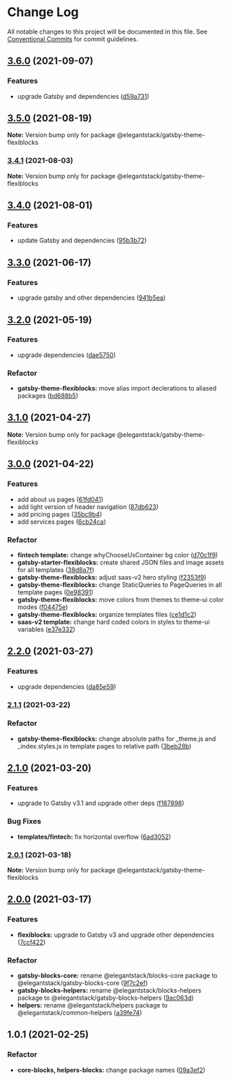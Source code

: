 # Change Log

All notable changes to this project will be documented in this file.
See [Conventional Commits](https://conventionalcommits.org) for commit guidelines.

## [3.6.0](https://gitlab.com/alimoosavi15/gatsby-theme-flexiblog/compare/@elegantstack/gatsby-theme-flexiblocks@3.5.0...@elegantstack/gatsby-theme-flexiblocks@3.6.0) (2021-09-07)


### Features

* upgrade Gatsby and dependencies ([d59a731](https://gitlab.com/alimoosavi15/gatsby-theme-flexiblog/commit/d59a731107925db1a03367d9a24d7c40dae622e6))




## [3.5.0](https://gitlab.com/alimoosavi15/gatsby-theme-flexiblog/compare/@elegantstack/gatsby-theme-flexiblocks@3.4.1...@elegantstack/gatsby-theme-flexiblocks@3.5.0) (2021-08-19)

**Note:** Version bump only for package @elegantstack/gatsby-theme-flexiblocks






### [3.4.1](https://gitlab.com/alimoosavi15/gatsby-theme-flexiblog/compare/@elegantstack/gatsby-theme-flexiblocks@3.4.0...@elegantstack/gatsby-theme-flexiblocks@3.4.1) (2021-08-03)

**Note:** Version bump only for package @elegantstack/gatsby-theme-flexiblocks





## [3.4.0](https://gitlab.com/alimoosavi15/gatsby-theme-flexiblog/compare/@elegantstack/gatsby-theme-flexiblocks@3.3.0...@elegantstack/gatsby-theme-flexiblocks@3.4.0) (2021-08-01)


### Features

* update Gatsby and dependencies ([95b3b72](https://gitlab.com/alimoosavi15/gatsby-theme-flexiblog/commit/95b3b7234b39eb66e5957f9acc0d10519b400941))




## [3.3.0](https://gitlab.com/alimoosavi15/gatsby-theme-flexiblog/compare/@elegantstack/gatsby-theme-flexiblocks@3.2.0...@elegantstack/gatsby-theme-flexiblocks@3.3.0) (2021-06-17)


### Features

* upgrade gatsby and other dependencies ([941b5ea](https://gitlab.com/alimoosavi15/gatsby-theme-flexiblog/commit/941b5ea131271f222c557d9ab3b38da5a8140d2d))




## [3.2.0](https://gitlab.com/alimoosavi15/gatsby-theme-flexiblog/compare/@elegantstack/gatsby-theme-flexiblocks@3.1.0...@elegantstack/gatsby-theme-flexiblocks@3.2.0) (2021-05-19)


### Features

* upgrade dependencies ([dae5750](https://gitlab.com/alimoosavi15/gatsby-theme-flexiblog/commit/dae57508db7811d0a33ceeb53d57f9b680196f37))


### Refactor

* **gatsby-theme-flexiblocks:** move alias import declerations to aliased packages ([bd688b5](https://gitlab.com/alimoosavi15/gatsby-theme-flexiblog/commit/bd688b5dca75c0161d4f41beb5647eed7f579388))




## [3.1.0](https://gitlab.com/alimoosavi15/gatsby-theme-flexiblog/compare/@elegantstack/gatsby-theme-flexiblocks@3.0.0...@elegantstack/gatsby-theme-flexiblocks@3.1.0) (2021-04-27)

**Note:** Version bump only for package @elegantstack/gatsby-theme-flexiblocks






## [3.0.0](https://gitlab.com/alimoosavi15/gatsby-theme-flexiblog/compare/@elegantstack/gatsby-theme-flexiblocks@2.2.0...@elegantstack/gatsby-theme-flexiblocks@3.0.0) (2021-04-22)


### Features

* add about us pages ([61fd041](https://gitlab.com/alimoosavi15/gatsby-theme-flexiblog/commit/61fd041b2ced3b611f74fc2a9b13aab7ff350ddb))
* add light version of header navigation ([87db623](https://gitlab.com/alimoosavi15/gatsby-theme-flexiblog/commit/87db623ed7681b22d8bd84984ea61567676bd08c))
* add pricing pages ([35bc9b4](https://gitlab.com/alimoosavi15/gatsby-theme-flexiblog/commit/35bc9b494b6edf3bb38f4e7acf7ecbb8babd69d5))
* add services pages ([6cb24ca](https://gitlab.com/alimoosavi15/gatsby-theme-flexiblog/commit/6cb24cac3d32b53c54d6c7dba26a7993c266e552))


### Refactor

* **fintech template:** change whyChooseUsContainer bg color ([d70c1f9](https://gitlab.com/alimoosavi15/gatsby-theme-flexiblog/commit/d70c1f962e81ca730bd867c5a5139ba552bf23ef))
* **gatsby-starter-flexiblocks:** create shared JSON files and image assets for all templates ([38d8a7f](https://gitlab.com/alimoosavi15/gatsby-theme-flexiblog/commit/38d8a7f0283211bc2abf62090e218fc02c3732cc))
* **gatsby-theme-flexiblocks:** adjust saas-v2 hero styling ([f2353f9](https://gitlab.com/alimoosavi15/gatsby-theme-flexiblog/commit/f2353f95459b091109e7be7f2a3ef19f85a9d226))
* **gatsby-theme-flexiblocks:** change StaticQueries to PageQueries in all template pages ([0e98391](https://gitlab.com/alimoosavi15/gatsby-theme-flexiblog/commit/0e98391686bc4aa85986a0f8d18f4ddd35e177af))
* **gatsby-theme-flexiblocks:** move colors from themes to theme-ui color modes ([f04475e](https://gitlab.com/alimoosavi15/gatsby-theme-flexiblog/commit/f04475e03a692c7882431a26f68b6a84adf397de))
* **gatsby-theme-flexiblocks:** organize templates files ([ce1d1c2](https://gitlab.com/alimoosavi15/gatsby-theme-flexiblog/commit/ce1d1c22faa512bbc84cdf6d47e78049452f6713))
* **saas-v2 template:** change hard coded colors in styles to theme-ui variables ([e37e332](https://gitlab.com/alimoosavi15/gatsby-theme-flexiblog/commit/e37e332bdaecdc261813734c8f63b755a4b7f246))




## [2.2.0](https://gitlab.com/alimoosavi15/gatsby-theme-flexiblog/compare/@elegantstack/gatsby-theme-flexiblocks@2.1.1...@elegantstack/gatsby-theme-flexiblocks@2.2.0) (2021-03-27)


### Features

* upgrade dependencies ([da85e59](https://gitlab.com/alimoosavi15/gatsby-theme-flexiblog/commit/da85e59915b171796803e5e281fae0cd2e263e3c))




### [2.1.1](https://gitlab.com/alimoosavi15/gatsby-theme-flexiblog/compare/@elegantstack/gatsby-theme-flexiblocks@2.1.0...@elegantstack/gatsby-theme-flexiblocks@2.1.1) (2021-03-22)


### Refactor

* **gatsby-theme-flexiblocks:** change absolute paths for _theme.js and _index.styles.js in template pages to relative path ([3beb28b](https://gitlab.com/alimoosavi15/gatsby-theme-flexiblog/commit/3beb28be9da9a0288d8b4878de239b87e28545cb))



## [2.1.0](https://gitlab.com/alimoosavi15/gatsby-theme-flexiblog/compare/@elegantstack/gatsby-theme-flexiblocks@2.0.1...@elegantstack/gatsby-theme-flexiblocks@2.1.0) (2021-03-20)


### Features

* upgrade to Gatsby v3.1 and upgrade other deps ([f187898](https://gitlab.com/alimoosavi15/gatsby-theme-flexiblog/commit/f187898cd7cae9827c2290fc5906574de894b75f))


### Bug Fixes

* **templates/fintech:** fix horizontal overflow ([6ad3052](https://gitlab.com/alimoosavi15/gatsby-theme-flexiblog/commit/6ad3052ceb7f445aef56940dc9f1b1724db44747))




### [2.0.1](https://gitlab.com/alimoosavi15/gatsby-theme-flexiblog/compare/@elegantstack/gatsby-theme-flexiblocks@2.0.0...@elegantstack/gatsby-theme-flexiblocks@2.0.1) (2021-03-18)

**Note:** Version bump only for package @elegantstack/gatsby-theme-flexiblocks






## [2.0.0](https://gitlab.com/alimoosavi15/gatsby-theme-flexiblog/compare/@elegantstack/gatsby-theme-flexiblocks@1.0.1...@elegantstack/gatsby-theme-flexiblocks@2.0.0) (2021-03-17)

### Features

- **flexiblocks:** upgrade to Gatsby v3 and upgrade other dependencies ([7ccf422](https://gitlab.com/alimoosavi15/gatsby-theme-flexiblog/commit/7ccf42213fa7220d65e0ce4a473e6111bb2871dd))

### Refactor

- **gatsby-blocks-core:** rename @elegantstack/blocks-core package to @elegantstack/gatsby-blocks-core ([9f7c2ef](https://gitlab.com/alimoosavi15/gatsby-theme-flexiblog/commit/9f7c2ef83cc2905b45eeaf80b2cecceb9ca4ee01))
- **gatsby-blocks-helpers:** rename @elegantstack/blocks-helpers package to @elegantstack/gatsby-blocks-helpers ([9ac063d](https://gitlab.com/alimoosavi15/gatsby-theme-flexiblog/commit/9ac063d41e2f80796f28ef3a61bbf7344e592f70))
- **helpers:** rename @elegantstack/helpers package to @elegantstack/common-helpers ([a39fe74](https://gitlab.com/alimoosavi15/gatsby-theme-flexiblog/commit/a39fe74e2c08af5091ac4a5b5cff414f23d5b71f))

## 1.0.1 (2021-02-25)

### Refactor

- **core-blocks, helpers-blocks:** change package names ([09a3ef2](https://gitlab.com/alimoosavi15/gatsby-theme-flexiblog/commit/09a3ef2826b501c6337ce6f516049f3870a98dff))
